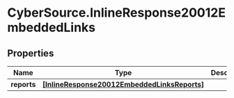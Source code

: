 # CyberSource.InlineResponse20012EmbeddedLinks

## Properties
Name | Type | Description | Notes
------------ | ------------- | ------------- | -------------
**reports** | [**[InlineResponse20012EmbeddedLinksReports]**](InlineResponse20012EmbeddedLinksReports.md) |  | [optional] 


